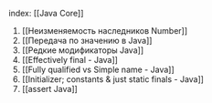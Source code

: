 
index: [[Java Core]]

1. [[Неизменяемость наследников Number]]
2. [[Передача по значению в Java]]
3. [[Редкие модификаторы Java]]
4. [[Effectively final - Java]]
5. [[Fully qualified vs Simple name - Java]]
6. [[Initializer; constants & just static finals - Java]]
7. [[assert Java]]
